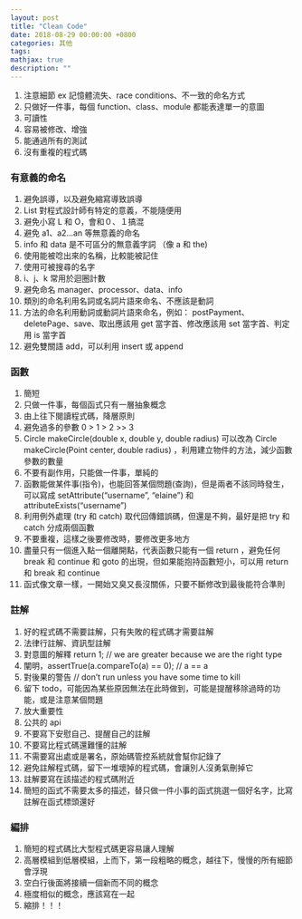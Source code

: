 ```yaml
---
layout: post
title: "Clean Code"
date: 2018-08-29 00:00:00 +0800
categories: 其他
tags:
mathjax: true
description: ""
---
```


1. 注意細節 ex 記憶體流失、race conditions、不一致的命名方式
2. 只做好一件事，每個 function、class、module 都能表達單一的意圖
3. 可讀性
4. 容易被修改、增強
5. 能通過所有的測試
6. 沒有重複的程式碼

### 有意義的命名

1. 避免誤導，以及避免縮寫導致誤導
2. List 對程式設計師有特定的意義，不能隨便用
3. 避免小寫 L 和 O，會和０、１搞混
4. 避免 a1、a2...an 等無意義的命名
5. info 和 data 是不可區分的無意義字詞 （像 a 和 the)
6. 使用能被唸出來的名稱，比較能被記住
7. 使用可被搜尋的名字
8. i、j、k 常用於迴圈計數
9. 避免命名 manager、processor、data、info
10. 類別的命名利用名詞或名詞片語來命名、不應該是動詞
11. 方法的命名利用動詞或動詞片語來命名，例如： postPayment、deletePage、save、取出應該用 get 當字首、修改應該用 set 當字首、判定用 is 當字首
12. 避免雙關語 add，可以利用 insert 或 append

### 函數

1. 簡短
2. 只做一件事，每個函式只有一層抽象概念
3. 由上往下閱讀程式碼，降層原則
4. 避免過多的參數 0 > 1 > 2 >> 3
5. Circle makeCircle(double x, double y, double radius) 可以改為 Circle makeCircle(Point center, double radius) ，利用建立物件的方法，減少函數參數的數量
6. 不要有副作用，只能做一件事，單純的
7. 函數能做某件事(指令)，也能回答某個問題(查詢)，但是兩者不該同時發生，可以寫成 setAttribute(“username”, “elaine”) 和 attributeExists(“username”)
8. 利用例外處理 (try 和 catch) 取代回傳錯誤碼，但還是不夠，最好是把 try 和 catch 分成兩個函數
9. 不要重複，這樣之後要修改時，要修改更多地方
10. 盡量只有一個進入點一個離開點，代表函數只能有一個 return ，避免任何 break 和 continue 和 goto 的出現，但如果能抱持函數短小，可以用 return 和 break 和 continue
11. 函式像文章一樣，一開始又臭又長沒關係，只要不斷修改到最後能符合準則

### 註解

1. 好的程式碼不需要註解，只有失敗的程式碼才需要註解
2. 法律行註解、資訊型註解
3. 對意圖的解釋 return 1; // we are greater because we are the right type
4. 闡明，assertTrue(a.compareTo(a) == 0); // a == a
5. 對後果的警告 // don’t run unless you have some time to kill
6. 留下 todo，可能因為某些原因無法在此時做到，可能是提醒移除過時的功能，或是注意某個問題
7. 放大重要性
8. 公共的 api
9. 不要寫下安慰自己、提醒自己的註解
10. 不要寫比程式碼還難懂的註解
11. 不需要寫出處或是署名，原始碼管控系統就會幫你記錄了
12. 避免註解程式碼，留下一堆壞掉的程式碼，會讓別人沒勇氣刪掉它
13. 註解要寫在該描述的程式碼附近
14. 簡短的函式不需要太多的描述，替只做一件小事的函式挑選一個好名字，比寫註解在函式標頭還好

### 編排

1. 簡短的程式碼比大型程式碼更容易讓人理解
2. 高層模組到低層模組，上而下，第一段粗略的概念，越往下，慢慢的所有細節會浮現
3. 空白行後面將接續一個新而不同的概念
4. 極度相似的概念，應該寫在一起
5. 縮排！！！
